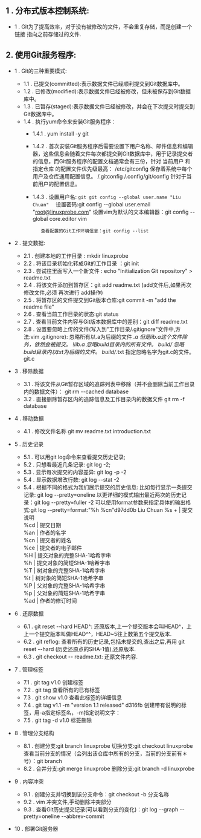 ## 1 . 分布式版本控制系统:
- 1 . Git为了提高效率，对于没有被修改的文件，不会重复存储，而是创建一个 链接 指向之前存储过的文件.
## 2. 使用Git服务程序:
- 1 . Git的三种重要模式:
    - 1.1 . 已提交(committed):表示数据文件已经顺利提交到Git数据库中。
    - 1.2 . 已修改(modified):表示数据文件已经被修改，但未被保存到Git数据库中。
    - 1.3 . 已暂存(staged):表示数据文件已经被修改，并会在下次提交时提交到Git数据库中。
    - 1.4 . 执行yum命令来安装Git服务程序：
        - 1.4.1 . yum install -y git
        - 1.4.2 . 首次安装Git服务程序后需要设置下用户名称、邮件信息和编辑器，这些信息会随着文件每次都提交到Git数据库中，用于记录提交者的信息，而Git服务程序的配置文档通常会有三份，针对 当前用户 和 指定仓库 的配置文件优先级最高：
                /etc/gitconfig	保存着系统中每个用户及仓库通用配置信息。
                /.gitconfig
                /.config/git/config	针对于当前用户的配置信息。
        - 1.4.3 . 设置用户名:
                           ``````git
                            git config --global user.name "Liu Chuan" 
                           ``````
                 设置密码:git config --global user.email "root@linuxprobe.com"
                 设置vim为默认的文本编辑器：git config --global core.editor vim

                 查看配置的Git工作环境信息：git config --list

- 2 .  提交数据:
    - 2.1 . 创建本地的工作目录 : mkdir linuxprobe
    - 2.2 . 将该目录初始化转成Git的工作目录 ：git init
    - 2.3 . 尝试往里面写入一个新文件 : echo "Initialization Git repository" > readme.txt
    - 2.4 . 将该文件添加到暂存区：git add readme.txt (add文件后,如果再次修改文件,必须 再次进行 add操作)
    - 2.5 . 将暂存区的文件提交到Git版本仓库:git commit -m "add the readme file"
    - 2.6 . 查看当前工作目录的状态:git status
    - 2.7 . 查看当前文件内容与Git版本数据库中的差别：git diff readme.txt
    - 2.8 . 设置要忽略上传的文件(写入到"工作目录/.gitignore"文件中,方法:vim .gitignore):
        忽略所有以.a为后缀的文件
            *.a
        但是lib.a这个文件除外，依然会被提交。
            !lib.a
        忽略build目录内的所有文件。
            build/
        忽略build目录内以txt为后缀的文件。
            build/*.txt
        指定忽略名字为git.c的文件。
            git.c
- 3 . 移除数据
    - 3.1 . 将该文件从Git暂存区域的追踪列表中移除（并不会删除当前工作目录内的数据文件）：
        git rm --cached database
    - 3.2 . 直接删除暂存区内的追踪信息及工作目录内的数据文件 
        git rm -f database
- 4 . 移动数据
    - 4.1 . 修改文件名称 
        git mv readme.txt introduction.txt
- 5 . 历史记录
    - 5.1 . 可以用git log命令来查看提交历史记录;
    - 5.2 . 只想看最近几条记录: git log -2;
    - 5.3 . 显示每次提交的内容差异: git log -p -2
    - 5.4 . 显示数据增改行数: git log --stat -2 
    - 5.4 . 根据不同的格式为我们展示提交的历史信息:
            比如每行显示一条提交记录: git log --pretty=oneline
            以更详细的模式输出最近两次的历史记录：git log --pretty=fuller -2
            可以使用format参数来指定具体的输出格式:git log --pretty=format:"%h %cn"d97dd0b Liu Chuan
               %s  +              | 提交说明                        
               %cd               |  提交日期                        
               %an               |  作者的名字                      
               %cn               |  提交者的姓名                         
               %ce	              |  提交者的电子邮件                    
               %H                |  提交对象的完整SHA-1哈希字串         
               %h                |  提交对象的简短SHA-1哈希字串         
               %T                |  树对象的完整SHA-1哈希字串           
               %t                |  树对象的简短SHA-1哈希字串           
               %P                |  父对象的完整SHA-1哈希字串           
               %p                |  父对象的简短SHA-1哈希字串           
               %ad               |  作者的修订时间                    
- 6 . 还原数据
    - 6.1 . git reset --hard HEAD^:
            还原版本,上一个提交版本会叫HEAD^，上上一个提交版本叫做HEAD^^，HEAD~5往上数第五个提交版本.
    - 6.2 . git reflog:
            查看所有的历史记录,包括未提交的,查出之后,再用 git reset --hard (历史还原点的SHA-1值),还原版本.
    - 6.3 . git checkout -- readme.txt:
            还原文件内容.
- 7 . 管理标签
    - 7.1 . git tag v1.0
            创建标签
    - 7.2 . git tag
            查看所有的已有标签
    - 7.3 . git show v1.0
            查看此标签的详细信息
    - 7.4 . git tag v1.1 -m "version 1.1 released" d316fb
            创建带有说明的标签，用-a指定标签名，-m指定说明文字：
    - 7.5 . git tag -d v1.0
            标签删除
- 8 . 管理分支结构
    - 8.1 . 创建分支:git branch linuxprobe
            切换分支:git checkout linuxprobe
            查看当前分支的情况（会列出该仓库中所有的分支，当前的分支前有＊号）：git branch
    - 8.2 . 合并分支:git merge linuxprobe
            删除分支:git branch -d linuxprobe
- 9 . 内容冲突
    - 9.1 . 创建分支并切换到该分支命令：git checkout -b 分支名称 
    - 9.2 . vim 冲突文件,手动删除冲突部分
    - 9.3 . 查看Git历史提交记录(可以看到分支的变化)：git log --graph --pretty=oneline --abbrev-commit

- 10 . 部署Git服务器
    